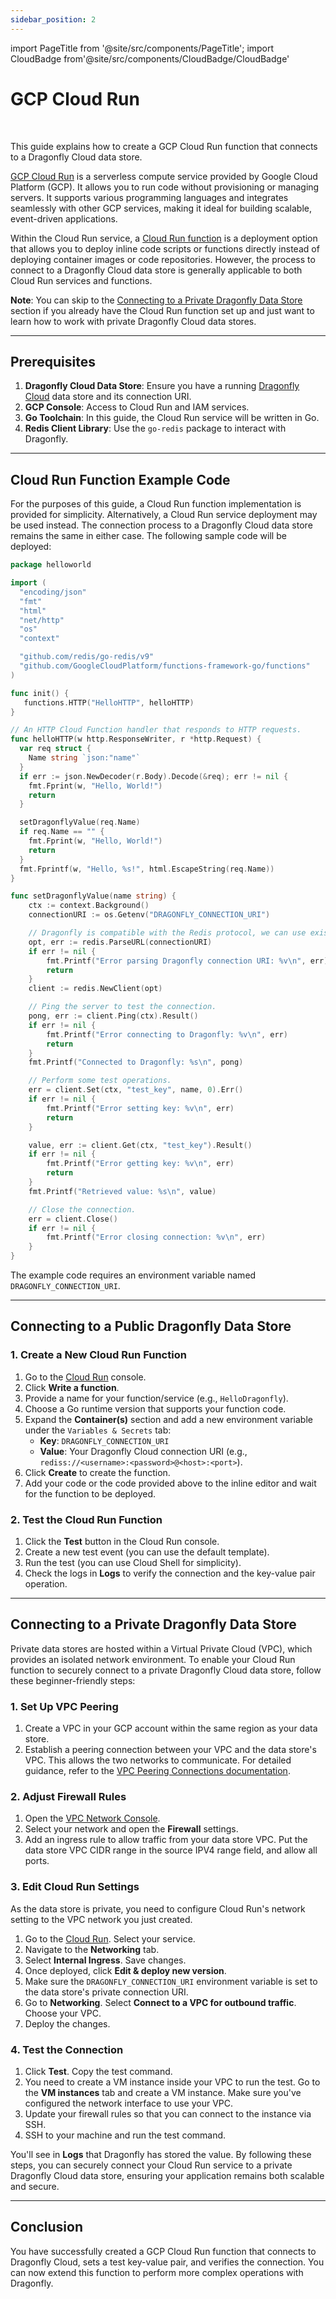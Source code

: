 ```yaml
---
sidebar_position: 2
---
```


import PageTitle from '@site/src/components/PageTitle';
import CloudBadge from'@site/src/components/CloudBadge/CloudBadge'

# GCP Cloud Run

<CloudBadge/>
<br/>

<PageTitle title="Connecting from GCP Cloud Run | Dragonfly Cloud" />

This guide explains how to create a GCP Cloud Run function that connects to a Dragonfly Cloud data store.

[GCP Cloud Run](https://cloud.google.com/run) is a serverless compute service provided by Google Cloud Platform (GCP).
It allows you to run code without provisioning or managing servers.
It supports various programming languages and integrates seamlessly with other GCP services,
making it ideal for building scalable, event-driven applications.

Within the Cloud Run service,
a [Cloud Run function](https://cloud.google.com/blog/products/serverless/google-cloud-functions-is-now-cloud-run-functions)
is a deployment option that allows you to deploy inline code scripts or functions directly instead of deploying container images or code repositories.
However, the process to connect to a Dragonfly Cloud data store is generally applicable to both Cloud Run services and functions.

**Note**: You can skip to the [Connecting to a Private Dragonfly Data Store](#connecting-to-a-private-dragonfly-data-store)
section if you already have the Cloud Run function set up and just want to learn how to work with private Dragonfly Cloud data stores.

---

## Prerequisites

1. **Dragonfly Cloud Data Store**: Ensure you have a running [Dragonfly Cloud](https://dragonflydb.cloud/) data store and its connection URI.
2. **GCP Console**: Access to Cloud Run and IAM services.
3. **Go Toolchain**: In this guide, the Cloud Run service will be written in Go.
4. **Redis Client Library**: Use the `go-redis` package to interact with Dragonfly.

---

## Cloud Run Function Example Code

For the purposes of this guide, a Cloud Run function implementation is provided for simplicity.
Alternatively, a Cloud Run service deployment may be used instead.
The connection process to a Dragonfly Cloud data store remains the same in either case.
The following sample code will be deployed:

```go
package helloworld

import (
  "encoding/json"
  "fmt"
  "html"
  "net/http"
  "os"
  "context"

  "github.com/redis/go-redis/v9"
  "github.com/GoogleCloudPlatform/functions-framework-go/functions"
)

func init() {
   functions.HTTP("HelloHTTP", helloHTTP)
}

// An HTTP Cloud Function handler that responds to HTTP requests.
func helloHTTP(w http.ResponseWriter, r *http.Request) {
  var req struct {
    Name string `json:"name"`
  }
  if err := json.NewDecoder(r.Body).Decode(&req); err != nil {
    fmt.Fprint(w, "Hello, World!")
    return
  }

  setDragonflyValue(req.Name)
  if req.Name == "" {
    fmt.Fprint(w, "Hello, World!")
    return
  }
  fmt.Fprintf(w, "Hello, %s!", html.EscapeString(req.Name))
}

func setDragonflyValue(name string) {
    ctx := context.Background()
    connectionURI := os.Getenv("DRAGONFLY_CONNECTION_URI")

    // Dragonfly is compatible with the Redis protocol, we can use existing Redis libraries.
    opt, err := redis.ParseURL(connectionURI)
    if err != nil {
        fmt.Printf("Error parsing Dragonfly connection URI: %v\n", err)
        return
    }
    client := redis.NewClient(opt)

    // Ping the server to test the connection.
    pong, err := client.Ping(ctx).Result()
    if err != nil {
        fmt.Printf("Error connecting to Dragonfly: %v\n", err)
        return
    }
    fmt.Printf("Connected to Dragonfly: %s\n", pong)

    // Perform some test operations.
    err = client.Set(ctx, "test_key", name, 0).Err()
    if err != nil {
        fmt.Printf("Error setting key: %v\n", err)
        return
    }

    value, err := client.Get(ctx, "test_key").Result()
    if err != nil {
        fmt.Printf("Error getting key: %v\n", err)
        return
    }
    fmt.Printf("Retrieved value: %s\n", value)

    // Close the connection.
    err = client.Close()
    if err != nil {
        fmt.Printf("Error closing connection: %v\n", err)
    }
}
```

The example code requires an environment variable named `DRAGONFLY_CONNECTION_URI`.

---

## Connecting to a Public Dragonfly Data Store

### 1. Create a New Cloud Run Function

1. Go to the [Cloud Run](https://console.cloud.google.com/run) console.
2. Click **Write a function**.
3. Provide a name for your function/service (e.g., `HelloDragonfly`).
4. Choose a Go runtime version that supports your function code.
5. Expand the **Container(s)** section and add a new environment variable under the `Variables & Secrets` tab:
   - **Key**: `DRAGONFLY_CONNECTION_URI`
   - **Value**: Your Dragonfly Cloud connection URI (e.g., `rediss://<username>:<password>@<host>:<port>`).
6. Click **Create** to create the function.
7. Add your code or the code provided above to the inline editor and wait for the function to be deployed.

### 2. Test the Cloud Run Function

1. Click the **Test** button in the Cloud Run console.
2. Create a new test event (you can use the default template).
3. Run the test (you can use Cloud Shell for simplicity).
4. Check the logs in **Logs** to verify the connection and the key-value pair operation.

---

## Connecting to a Private Dragonfly Data Store

Private data stores are hosted within a Virtual Private Cloud (VPC), which provides
an isolated network environment. To enable your Cloud Run function to securely
connect to a private Dragonfly Cloud data store, follow these beginner-friendly steps:

### 1. Set Up VPC Peering

1. Create a VPC in your GCP account within the same region as your data store.
2. Establish a peering connection between your VPC and the data store's VPC.
   This allows the two networks to communicate. For detailed guidance, refer to the [VPC Peering Connections documentation](../../connections.md).

### 2. Adjust Firewall Rules

1. Open the [VPC Network Console](https://console.cloud.google.com/networking/networks/list).
2. Select your network and open the **Firewall** settings.
3. Add an ingress rule to allow traffic from your data store VPC. Put the data store VPC CIDR range in the source IPV4 range field, and allow all ports.

### 3. Edit Cloud Run Settings

As the data store is private, you need to configure Cloud Run's network setting
to the VPC network you just created.

1. Go to the [Cloud Run](https://console.cloud.google.com/run). Select your service.
2. Navigate to the **Networking** tab.
3. Select **Internal Ingress**. Save changes.
4. Once deployed, click **Edit & deploy new version**.
5. Make sure the `DRAGONFLY_CONNECTION_URI` environment variable is set to the data store's private connection URI.
6. Go to **Networking**. Select **Connect to a VPC for outbound traffic**. Choose your VPC.
7. Deploy the changes.

### 4. Test the Connection

1. Click **Test**. Copy the test command.
2. You need to create a VM instance inside your VPC to run the test. Go to the **VM instances** tab and
   create a VM instance. Make sure you've configured the network interface to use your VPC.
3. Update your firewall rules so that you can connect to the instance via SSH.
4. SSH to your machine and run the test command.

You'll see in **Logs** that Dragonfly has stored the value.
By following these steps, you can securely connect your Cloud Run service to a private Dragonfly Cloud data store,
ensuring your application remains both scalable and secure.

---

## Conclusion

You have successfully created a GCP Cloud Run function that connects to Dragonfly Cloud,
sets a test key-value pair, and verifies the connection.
You can now extend this function to perform more complex operations with Dragonfly.
